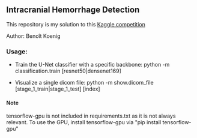 ## Intracranial Hemorrhage Detection

This repository is my solution to this [Kaggle competition](https://www.kaggle.com/c/rsna-intracranial-hemorrhage-detection)

Author: Benoît Koenig

### Usage:

- Train the U-Net classifier with a specific backbone: python -m classification.train [resnet50|densenet169]

- Visualize a single dicom file: python -m show.dicom_file [stage_1_train|stage_1_test] [index]

#### Note

tensorflow-gpu is not included in requirements.txt as it is not always relevant. To use the GPU, install tensorflow-gpu via "pip install tensorflow-gpu"
